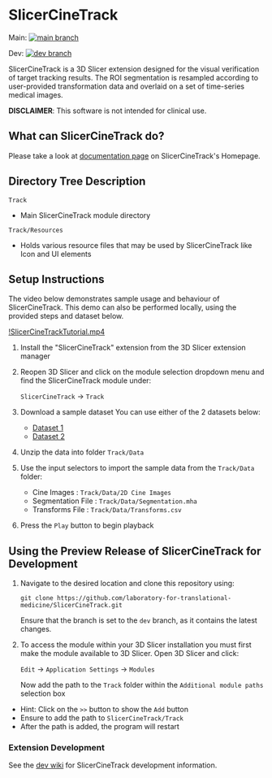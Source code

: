 # SlicerCineTrack

Main: [![main branch](https://github.com/laboratory-for-translational-medicine/SlicerCineTrack/actions/workflows/build-test.yml/badge.svg?branch=main)](https://github.com/laboratory-for-translational-medicine/SlicerCineTrack/actions/workflows/build-test.yml) 

Dev:  [![dev branch](https://github.com/laboratory-for-translational-medicine/SlicerCineTrack/actions/workflows/build-test.yml/badge.svg?branch=dev)](https://github.com/laboratory-for-translational-medicine/SlicerCineTrack/actions/workflows/build-test.yml)

SlicerCineTrack is a 3D Slicer extension designed for the visual verification of target tracking results. The ROI segmentation is resampled according to user-provided transformation data and overlaid on a set of time-series medical images.

**DISCLAIMER**: This software is not intended for clinical use.

## What can SlicerCineTrack do?

Please take a look at [documentation page](https://slicercinetrack.github.io/Documentation) on SlicerCineTrack's Homepage.
<!-- Here is a little demo

![Track.gif](https://github.com/slicercinetrack/slicercinetrack.github.io/blob/603168b23fd5b0adb6c4a1a495d314b104a438f1/resources/screenshots/Track.gif?raw=true) -->

## Directory Tree Description

`Track`

* Main SlicerCineTrack module directory

`Track/Resources`

* Holds various resource files that may be used by SlicerCineTrack like Icon and UI elements

## Setup Instructions

The video below demonstrates sample usage and behaviour of SlicerCineTrack. This demo can also be performed locally, using the provided steps and dataset below.



[!SlicerCineTrackTutorial.mp4](https://github.com/user-attachments/assets/d72f8d53-ca74-4ec4-a0d0-8e7131de3a62)



1) Install the "SlicerCineTrack" extension from the 3D Slicer extension manager

2) Reopen 3D Slicer and click on the module selection dropdown menu and find the SlicerCineTrack module under:

   `SlicerCineTrack` -> `Track`

3) Download a sample dataset
   You can use either of the 2 datasets below:

   * [Dataset 1](https://github.com/laboratory-for-translational-medicine/SlicerCineTrack/releases/download/v1.0.0-SlicerCineTrack/Data.zip)
   * [Dataset 2](https://drive.google.com/drive/folders/1qJj53YfGM4Q7atsI-XZyySvR-F98ENXA?usp=sharing)

4) Unzip the data into folder `Track/Data`
5) Use the input selectors to import the sample data from the `Track/Data` folder:

   * Cine Images : `Track/Data/2D Cine Images`
   * Segmentation File : `Track/Data/Segmentation.mha`
   * Transforms File : `Track/Data/Transforms.csv`

6) Press the `Play` button to begin playback 

## Using the Preview Release of SlicerCineTrack for Development

1) Navigate to the desired location and clone this repository using: 
   ```
   git clone https://github.com/laboratory-for-translational-medicine/SlicerCineTrack.git
   ```
   Ensure that the branch is set to the `dev` branch, as it contains the latest changes.

2) To access the module within your 3D Slicer installation you must first make the module available to 3D Slicer. Open 3D Slicer and click:

   `Edit` -> `Application Settings` -> `Modules`

   Now add the path to the `Track` folder within the `Additional module paths` selection box

* Hint: Click on the `>>` button to show the `Add` button
* Ensure to add the path to `SlicerCineTrack/Track`
* After the path is added, the program will restart

### Extension Development

See the [dev wiki](https://github.com/laboratory-for-translational-medicine/SlicerCineTrack/wiki/SlicerCineTrack-Development-Guide) for SlicerCineTrack development information.

